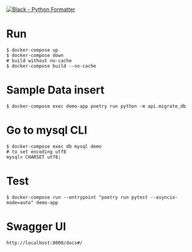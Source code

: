 [![Black - Python Formatter](https://img.shields.io/badge/code%20style-black-black)](https://github.com/psf/black)

# Run

```Shell
$ docker-compose up
$ docker-compose down
# build without no-cache
$ docker-compose build --no-cache
```

# Sample Data insert

```Shell
$ docker-compose exec demo-app poetry run python -m api.migrate_db
```

# Go to mysql CLI

```Shell
$ docker-compose exec db mysql demo
# to set encoding utf8
mysql> CHARSET utf8;
```

# Test

```Shell
$ docker-compose run --entrypoint "poetry run pytest --asyncio-mode=auto" demo-app
```

# Swagger UI

```Shell
http://localhost:8000/docs#/
```
